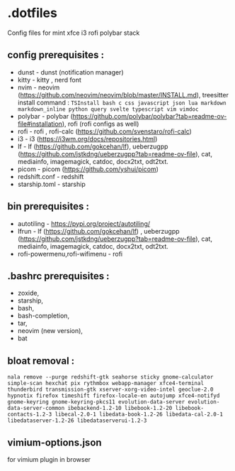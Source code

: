 # .dotfiles

Config files for mint xfce i3 rofi polybar stack



## config prerequisites :

- dunst - dunst (notification manager)
- kitty - kitty , nerd font
- nvim - neovim (https://github.com/neovim/neovim/blob/master/INSTALL.md),
treesitter install command :
```TSInstall bash c css javascript json lua markdown markdown_inline python query svelte typescript vim vimdoc```
- polybar - polybar (https://github.com/polybar/polybar?tab=readme-ov-file#installation), rofi (rofi configs as well)
- rofi - rofi , rofi-calc (https://github.com/svenstaro/rofi-calc)
- i3 - i3 (https://i3wm.org/docs/repositories.html)
- lf - lf (https://github.com/gokcehan/lf), ueberzugpp (https://github.com/jstkdng/ueberzugpp?tab=readme-ov-file), cat, mediainfo, imagemagick, catdoc, docx2txt, odt2txt.
- picom - picom (https://github.com/yshui/picom)
- redshift.conf - redshift
- starship.toml - starship


## bin prerequisites :

- autotiling - https://pypi.org/project/autotiling/
- lfrun - lf (https://github.com/gokcehan/lf) , ueberzugpp (https://github.com/jstkdng/ueberzugpp?tab=readme-ov-file), cat, mediainfo, imagemagick, catdoc, docx2txt, odt2txt.
- rofi-powermenu,rofi-wifimenu - rofi


## .bashrc prerequisites :
- zoxide,
- starship,
- bash,
- bash-completion,
- tar,
- neovim (new version),
- bat

## bloat removal :

    nala remove --purge redshift-gtk seahorse sticky gnome-calculator simple-scan hexchat pix rythmbox webapp-manager xfce4-terminal thunderbird transmission-gtk xserver-xorg-video-intel geoclue-2.0 hypnotix firefox timeshift firefox-locale-en autojump xfce4-notifyd gnome-keyring gnome-keyring-pkcs11 evolution-data-server evolution-data-server-common ibebackend-1.2-10 libebook-1.2-20 libebook-contacts-1.2-3 libecal-2.0-1 libedata-book-1.2-26 libedata-cal-2.0-1 libedataserver-1.2-26 libedataserverui-1.2-3


## vimium-options.json

for vimium plugin in browser
